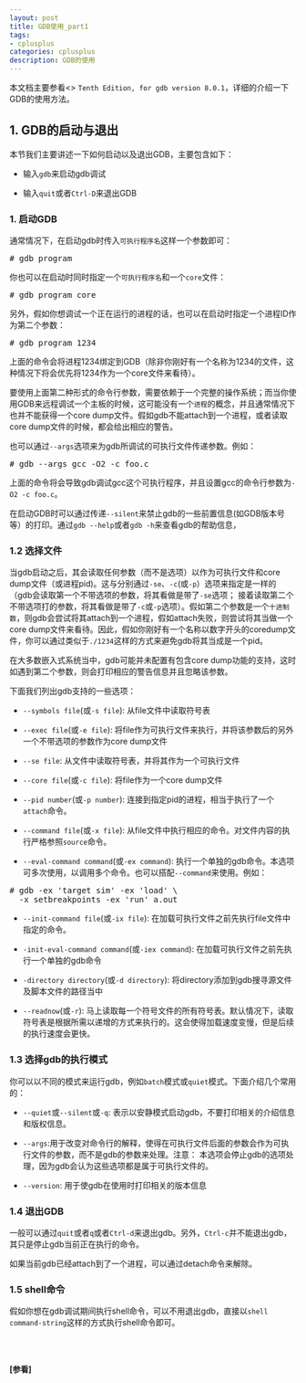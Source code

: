 ```yaml
---
layout: post
title: GDB使用_part1
tags:
- cplusplus
categories: cplusplus
description: GDB的使用
---
```


本文档主要参看<<Debugging with GDB>> ```Tenth Edition, for gdb version 8.0.1```，详细的介绍一下GDB的使用方法。

<!-- more -->


## 1. GDB的启动与退出
本节我们主要讲述一下如何启动以及退出GDB，主要包含如下：

* 输入```gdb```来启动gdb调试

* 输入```quit```或者```Ctrl-D```来退出GDB

### 1. 启动GDB
通常情况下，在启动gdb时传入```可执行程序名```这样一个参数即可：
<pre>
# gdb program
</pre>
你也可以在启动时同时指定一个```可执行程序名```和一个```core```文件：
<pre>
# gdb program core
</pre>
另外，假如你想调试一个正在运行的进程的话，也可以在启动时指定一个进程ID作为第二个参数：
<pre>
# gdb program 1234
</pre>
上面的命令会将进程1234绑定到GDB（除非你刚好有一个名称为1234的文件，这种情况下将会优先将1234作为一个core文件来看待）。


要使用上面第二种形式的命令行参数，需要依赖于一个完整的操作系统；而当你使用GDB来远程调试一个主板的时候，这可能没有一个```进程```的概念，并且通常情况下也并不能获得一个core dump文件。假如gdb不能attach到一个进程，或者读取core dump文件的时候，都会给出相应的警告。


也可以通过```--args```选项来为gdb所调试的可执行文件传递参数。例如：
<pre>
# gdb --args gcc -O2 -c foo.c
</pre>
上面的命令将会导致gdb调试gcc这个可执行程序，并且设置gcc的命令行参数为```-O2 -c foo.c```。


在启动GDB时可以通过传递```--silent```来禁止gdb的一些前置信息(如GDB版本号等）的打印。通过```gdb --help```或者```gdb -h```来查看gdb的帮助信息，

### 1.2 选择文件
当gdb启动之后，其会读取任何参数（而不是选项）以作为可执行文件和core dump文件（或进程pid)。这与分别通过```-se```、```-c```(或```-p```）选项来指定是一样的（gdb会读取第一个不带选项的参数，将其看做是带了```-se```选项； 接着读取第二个不带选项打的参数，将其看做是带了```-c```或```-p```选项）。假如第二个参数是一个```十进制数```，则gdb会尝试将其attach到一个进程，假如attach失败，则尝试将其当做一个core dump文件来看待。因此，假如你刚好有一个名称以数字开头的coredump文件，你可以通过类似于```./1234```这样的方式来避免gdb将其当成是一个pid。

在大多数嵌入式系统当中，gdb可能并未配置有包含core dump功能的支持，这时如遇到第二个参数，则会打印相应的警告信息并且忽略该参数。

下面我们列出gdb支持的一些选项：

* ```--symbols file```(或```-s file```): 从file文件中读取符号表

* ```--exec file```(或```-e file```): 将file作为可执行文件来执行，并将该参数后的另外一个不带选项的参数作为core dump文件

* ```--se file```: 从文件中读取符号表，并将其作为一个可执行文件

* ```--core file```(或```-c file```): 将file作为一个core dump文件

* ```--pid number```(或```-p number```): 连接到指定pid的进程，相当于执行了一个```attach```命令。

* ```--command file```(或```-x file```): 从file文件中执行相应的命令。对文件内容的执行严格参照```source```命令。

* ```--eval-command command```(或```-ex command```): 执行一个单独的gdb命令。本选项可多次使用，以调用多个命令。也可以搭配```--command```来使用。例如：
<pre>
# gdb -ex 'target sim' -ex 'load' \
  -x setbreakpoints -ex 'run' a.out
</pre>

* ```--init-command file```(或```-ix file```): 在加载可执行文件之前先执行file文件中指定的命令。

* ```-init-eval-command command```(或```-iex command```): 在加载可执行文件之前先执行一个单独的gdb命令

* ```-directory directory```(或```-d directory```): 将directory添加到gdb搜寻源文件及脚本文件的路径当中

* ```--readnow```(或```-r```): 马上读取每一个符号文件的所有符号表。默认情况下，读取符号表是根据所需以递增的方式来执行的。这会使得加载速度变慢，但是后续的执行速度会更快。

### 1.3 选择gdb的执行模式
你可以以不同的模式来运行gdb，例如```batch```模式或```quiet```模式。下面介绍几个常用的：

* ```--quiet```或```--silent```或```-q```: 表示以安静模式启动gdb，不要打印相关的介绍信息和版权信息。

* ```--args```:用于改变对命令行的解释，使得在可执行文件后面的参数会作为可执行文件的参数，而不是gdb的参数来处理。注意： 本选项会停止gdb的选项处理，因为gdb会认为这些选项都是属于可执行文件的。

* ```--version```: 用于使gdb在使用时打印相关的版本信息

### 1.4 退出GDB
一般可以通过```quit```或者```q```或者```Ctrl-d```来退出gdb。另外，```Ctrl-c```并不能退出gdb，其只是停止gdb当前正在执行的命令。

如果当前gdb已经attach到了一个进程，可以通过detach命令来解除。

### 1.5 shell命令
假如你想在gdb调试期间执行shell命令，可以不用退出gdb，直接以```shell command-string```这样的方式执行shell命令即可。








<br />
<br />

**[参看]**






<br />
<br />
<br />





